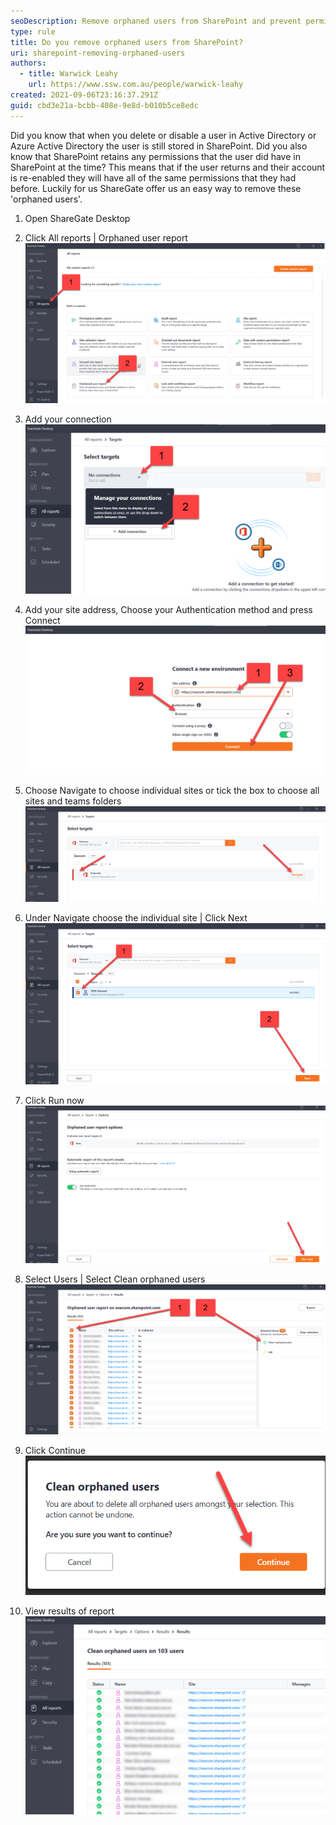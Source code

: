 ```yaml
---
seoDescription: Remove orphaned users from SharePoint and prevent permissions issues with ShareGate's easy-to-use solution.
type: rule
title: Do you remove orphaned users from SharePoint?
uri: sharepoint-removing-orphaned-users
authors:
  - title: Warwick Leahy
    url: https://www.ssw.com.au/people/warwick-leahy
created: 2021-09-06T23:16:37.291Z
guid: cbd3e21a-bcbb-408e-9e8d-b010b5ce8edc
---
```


Did you know that when you delete or disable a user in Active Directory or Azure Active Directory the user is still stored in SharePoint. Did you also know that SharePoint retains any permissions that the user did have in SharePoint at the time? This means that if the user returns and their account is re-enabled they will have all of the same permissions that they had before. Luckily for us ShareGate offer us an easy way to remove these 'orphaned users'.

<!--endintro-->

1. Open ShareGate Desktop

2. Click All reports | Orphaned user report
   ![Figure: Orphaned user report](step2-orphaneduser.png "Figure: Open orphaned user report")
3. Add your connection
   ![Figure: Add connection](step3-orphaneduser.png "Add your connection")

4. Add your site address, Choose your Authentication method and press Connect
   ![Figure: Connect to your environment](step4-orphaneduser.png "Connect to your enviroment")

5. Choose Navigate to choose individual sites or tick the box to choose all sites and teams folders
   ![Figure: Choose navigate or tick](step5-orphaneduser.png)

6. Under Navigate choose the individual site | Click Next
   ![Figure: Choose site](step6-orphaneduser.png)

7. Click Run now
   ![Figure: Choose Run now](step7-orphaneduser.png "Run Now")

8. Select Users | Select Clean orphaned users
   ![Figure: Clean orphaned users](step8-orphaneduser.png "Clean orphaned users")

9. Click Continue
   ![Figure: Continue](step9-orphaneduser.png "Continue")

10. View results of report
    ![Figure: Report Results](step10-orphaneduser.png)
